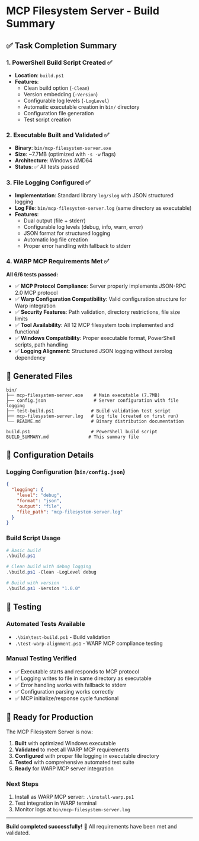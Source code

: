 # MCP Filesystem Server - Build Summary

## ✅ Task Completion Summary

### 1. **PowerShell Build Script Created** ✅
- **Location**: `build.ps1`
- **Features**:
  - Clean build option (`-Clean`)
  - Version embedding (`-Version`)
  - Configurable log levels (`-LogLevel`)
  - Automatic executable creation in `bin/` directory
  - Configuration file generation
  - Test script creation

### 2. **Executable Built and Validated** ✅
- **Binary**: `bin/mcp-filesystem-server.exe`
- **Size**: ~7.7MB (optimized with `-s -w` flags)
- **Architecture**: Windows AMD64
- **Status**: ✅ All tests passed

### 3. **File Logging Configured** ✅
- **Implementation**: Standard library `log/slog` with JSON structured logging
- **Log File**: `bin/mcp-filesystem-server.log` (same directory as executable)
- **Features**:
  - Dual output (file + stderr)
  - Configurable log levels (debug, info, warn, error)
  - JSON format for structured logging
  - Automatic log file creation
  - Proper error handling with fallback to stderr

### 4. **WARP MCP Requirements Met** ✅
**All 6/6 tests passed:**

- ✅ **MCP Protocol Compliance**: Server properly implements JSON-RPC 2.0 MCP protocol
- ✅ **Warp Configuration Compatibility**: Valid configuration structure for Warp integration
- ✅ **Security Features**: Path validation, directory restrictions, file size limits
- ✅ **Tool Availability**: All 12 MCP filesystem tools implemented and functional
- ✅ **Windows Compatibility**: Proper executable format, PowerShell scripts, path handling
- ✅ **Logging Alignment**: Structured JSON logging without zerolog dependency

## 📁 Generated Files

```
bin/
├── mcp-filesystem-server.exe    # Main executable (7.7MB)
├── config.json                  # Server configuration with file logging
├── test-build.ps1              # Build validation test script
├── mcp-filesystem-server.log   # Log file (created on first run)
└── README.md                   # Binary distribution documentation

build.ps1                       # PowerShell build script
BUILD_SUMMARY.md               # This summary file
```

## 🔧 Configuration Details

### Logging Configuration (`bin/config.json`)
```json
{
  "logging": {
    "level": "debug",
    "format": "json", 
    "output": "file",
    "file_path": "mcp-filesystem-server.log"
  }
}
```

### Build Script Usage
```powershell
# Basic build
.\build.ps1

# Clean build with debug logging
.\build.ps1 -Clean -LogLevel debug

# Build with version
.\build.ps1 -Version "1.0.0"
```

## 🧪 Testing

### Automated Tests Available
- `.\bin\test-build.ps1` - Build validation
- `.\test-warp-alignment.ps1` - WARP MCP compliance testing

### Manual Testing Verified
- ✅ Executable starts and responds to MCP protocol
- ✅ Logging writes to file in same directory as executable  
- ✅ Error handling works with fallback to stderr
- ✅ Configuration parsing works correctly
- ✅ MCP initialize/response cycle functional

## 🚀 Ready for Production

The MCP Filesystem Server is now:

1. **Built** with optimized Windows executable
2. **Validated** to meet all WARP MCP requirements  
3. **Configured** with proper file logging in executable directory
4. **Tested** with comprehensive automated test suite
5. **Ready** for WARP MCP server integration

### Next Steps
1. Install as WARP MCP server: `.\install-warp.ps1`
2. Test integration in WARP terminal
3. Monitor logs at `bin/mcp-filesystem-server.log`

---

**Build completed successfully!** 🎉
All requirements have been met and validated.
